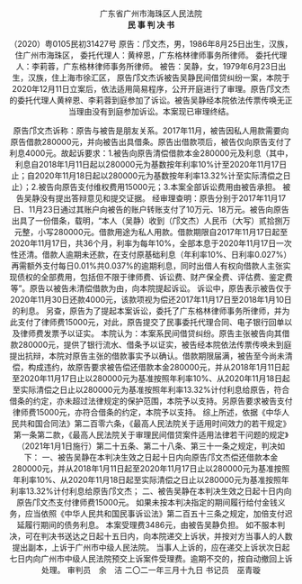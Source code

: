 
<center>广东省广州市海珠区人民法院<center>

<center><strong>民 事 判 决 书</strong></center>

（2020）粤0105民初31427号
原告：邝文杰，男，1986年8月25日出生，汉族，住广州市海珠区，
委托代理人：黄梓恩，广东格林律师事务所律师。
委托代理人：李莉蓉，广东格林律师事务所律师。
被告：吴静，女，1979年6月23日出生，汉族，住上海市徐汇区，
原告邝文杰诉被告吴静民间借贷纠纷一案，本院于2020年12月11日立案后，依法适用简易程序，公开开庭进行了审理。原告邝文杰的委托代理人黄梓恩、李莉蓉到庭参加了诉讼。被告吴静经本院依法传票传唤无正当理由没有到庭参加诉讼。本案现已审理终结。

原告邝文杰诉称：原告与被告是朋友关系。2017年11月，被告因私人用款需要向原告借款280000元，并向被告出具借条。原告出借款项后，被告仅向原告支付了利息4000元。故起诉要求：1.被告向原告清偿借款本金280000元及利息（其中，利息自2018年1月11日起以280000元为基数按年利率10%计至2020年11月17日止；自2020年11月18日起以280000元为基数按年利率13.32%计至实际清偿之日止）；2.被告向原告支付维权费用15000元；3.本案全部诉讼费用由被告承担。
被告吴静没有提出答辩意见和提交证据。
经审理查明：原告分别于2017年11月17日、11月23日通过其账户向被告的账户转账支付了10万元、18万元。被告向原告出具了一份借条，载明，“本人（吴静）收到（邝文杰）人民币（大写）贰拾捌万元整，小写280000元。借款用途为私人用款。借款期限自2017年11月17日起至2020年11月17日，共36个月，利率为每年10%，全部本息于2020年11月17日一次性还清。借款人逾期未还款，在支付原基础利息（年利率10%、日利率0.027%）再需额外支付每日0.01%共0.037%的逾期利息，同时出借人有权向借款人主张实现债权的全部费用，包括但不限于律师费、诉讼费、财产保全费、评估费、鉴定费等”。原告以被告未清偿借款为由，向本院提起诉讼。
诉讼中，原告表示被告仅于2020年11月30日还款4000元，该款项视为偿还2017年11月17日至2018年1月10日的利息。
另查，原告为了提起本案诉讼，委托了广东格林律师事务所律师，并为此支付了律师费15000元，对此，原告提交了民事委托代理合同、电子银行回单以及律师费发票予以证实。
本院认为：本案系民间借贷纠纷。原告主张被告向其借款280000元，提供了银行流水、借条予以证实，被告经本院依法传票传唤未到庭提出抗辩，本院对原告主张的借款事实予以确认。借款期限届满，被告至今尚未清偿，构成违约，故原告要求被告偿还借款本金280000元，并从2018年1月11日起至2020年11月17日止以280000元为基准按照年利率10%、从2020年11月18日起至实际清偿之日止以280000元为基准按照年利率13.32%计付利息给原告，符合借条的约定，亦未超过法律规定的保护范围，本院予以支持。另原告要求被告支付律师费15000元，亦符合借条的约定，本院予以支持。
综上所述，依据《中华人民共和国合同法》第二百零六条，《最高人民法院关于适用时间效力的若干规定》第一条第二款，《最高人民法院关于审理民间借贷案件适用法律若干问题的规定》（2021年1月1日施行）第二十五条、第二十八条、第三十一条之规定，判决如下：
一、被告吴静在本判决生效之日起十日内向原告邝文杰偿还借款本金280000元，并从2018年1月11日起至2020年11月17日止以280000元为基准按照年利率10%、从2020年11月18日起至实际清偿之日止以280000元为基准按照年利率13.32%计付利息给原告邝文杰；
二、被告吴静在本判决生效之日起十日内向原告邝文杰支付律师费15000元。
如果未按本判决指定的期间履行给付金钱义务，应当依照《中华人民共和国民事诉讼法》第二百五十三条之规定，加倍支付迟延履行期间的债务利息。
本案受理费3486元，由被告吴静负担。
如不服本判决，可在判决书送达之日起十五日内，向本院递交上诉状，并按对方当事人的人数提出副本，上诉于广州市中级人民法院。
当事人上诉的，应在递交上诉状次日起七日内向广州市中级人民法院预交上诉案件受理费。逾期不交的，按自动撤回上诉处理。
审判员　余　洁
二〇二一年三月十九日
书记员　巫青璇
